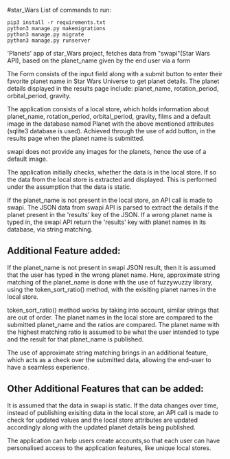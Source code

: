 #star_Wars
List of commands to run:
```
pip3 install -r requirements.txt
python3 manage.py makemigrations
python3 manage.py migrate
python3 manage.py runserver

```

'Planets' app of star_Wars project, fetches data from "swapi"(Star Wars API), based on the planet_name given by the end user via a form

The Form consists of the input field along with a submit button to enter their favorite planet name in Star Wars Universe to get planet details. The planet details displayed in the results page include: planet_name, rotation_period, orbital_period, gravity.

The application consists of a local store, which holds information about planet_name, rotation_period, orbital_period, gravity, films and a default image in the database named Planet with the above mentioned attributes (sqlite3 database is used). Achieved through the use of add button, in the results page when the planet name is submitted.

swapi does not provide any images for the planets, hence the use of a default image.

The application initially checks, whether the data is in the local store. If so the data from the local store is extracted and displayed. This is performed under the assumption that the data is static.

If the planet_name is not present in the local store, an API call is made to swapi. The JSON data from swapi API is parsed to extract the details if the planet present in the 'results' key of the JSON. If a wrong planet name is typed in, the swapi API return the 'results' key with planet names in its database, via string matching.

## Additional Feature added:

If the planet_name is not present in swapi JSON result, then it is assumed that the user has typed in the wrong planet name. Here, approximate string matching of the planet_name is done with the use of fuzzywuzzy library, using the token_sort_ratio() method, with the exisiting planet names in the local store.

token_sort_ratio() method works by taking into account, similar strings that are out of order. The planet names in the local store are compared to the submitted planet_name and the ratios are compared. The planet name with the highest matching ratio is assumed to be what the user intended to type and the result for that planet_name is published.

The use of approximate string matching brings in an additional feature, which acts as a check over the submitted data, allowing the end-user to have a seamless experience.

## Other Additional Features that can be added:

It is assumed that the data in swapi is static. If the data changes over time, instead of publishing exisiting data in the local store, an API call is made to check for updated values and the local store attributes are updated accordingly along with the updated planet details being published.

The application can help users create accounts,so that each user can have personalised access to the application features, like unique local stores.
